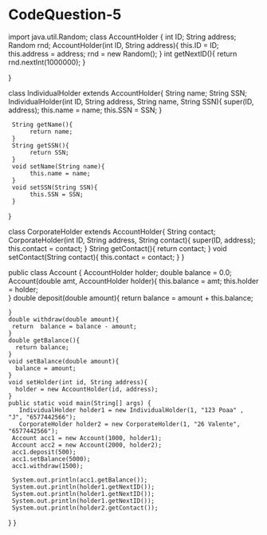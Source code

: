 # CodeQuestion-5
import java.util.Random;
class AccountHolder {
     int ID;
     String address;
     Random rnd;
     AccountHolder(int ID, String address){
          this.ID = ID;
          this.address = address;
          rnd = new Random();
     }
     int getNextID(){
        return rnd.nextInt(1000000);
     }
    
}

class IndividualHolder extends AccountHolder{
     String name;
     String SSN;
      IndividualHolder(int ID, String address, String name, String SSN){
          super(ID, address);
          this.name = name;
          this.SSN = SSN;
     }
     
     String getName(){
          return name;
     }
     String getSSN(){
          return SSN;
     }
     void setName(String name){
          this.name = name;
     }
     void setSSN(String SSN){
          this.SSN = SSN;
     }
}

class CorporateHolder extends AccountHolder{
     String contact;
     CorporateHolder(int ID, String address, String contact){
          super(ID, address);
          this.contact = contact;
     }
     String getContact(){
          return contact;
     }
     void setContact(String contact){
          this.contact = contact;
     }
}

public class Account {
     AccountHolder holder;
     double balance = 0.0; 
     Account(double amt, AccountHolder holder){
      this.balance = amt;
       this.holder = holder;    
     }
    double deposit(double amount){
      return balance = amount + this.balance;
      
    }
    double withdraw(double amount){
     return  balance = balance - amount;
    }
    double getBalance(){
      return balance;
    }
    void setBalance(double amount){
      balance = amount;
    }
    void setHolder(int id, String address){
      holder = new AccountHolder(id, address);  
    }
    public static void main(String[] args) {
       IndividualHolder holder1 = new IndividualHolder(1, "123 Poaa" , "J", "6577442566");
       CorporateHolder holder2 = new CorporateHolder(1, "26 Valente", "6577442566");
     Account acc1 = new Account(1000, holder1);
     Account acc2 = new Account(2000, holder2);
     acc1.deposit(500);
     acc1.setBalance(5000);
     acc1.withdraw(1500);
     
     System.out.println(acc1.getBalance());
     System.out.println(holder1.getNextID());
     System.out.println(holder1.getNextID());
     System.out.println(holder1.getNextID());
     System.out.println(holder2.getContact());
     
}
}
